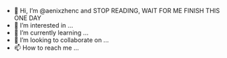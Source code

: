 - 👋 Hi, I’m @aenixzhenc and STOP READING, WAIT FOR ME FINISH THIS ONE DAY
- 👀 I’m interested in ...
- 🌱 I’m currently learning ...
- 💞️ I’m looking to collaborate on ...
- 📫 How to reach me ...

<!---
aenixzhenc/aenixzhenc is a ✨ special ✨ repository because its `README.md` (this file) appears on your GitHub profile.
You can click the Preview link to take a look at your changes.
--->

